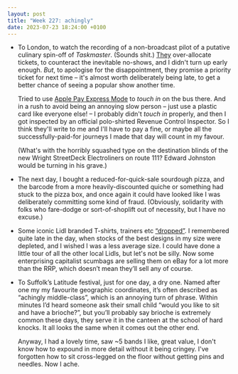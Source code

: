 ```yaml
---
layout: post
title: "Week 227: achingly"
date: 2023-07-23 18:24:00 +0100
---
```


- To London, to watch the recording of a non-broadcast pilot of a putative culinary spin-off of <cite>Taskmaster</cite>. (Sounds shit.) [They](https://www.sroaudiences.com/ "a sublime website design that hasn't changed since 2004") over-allocate tickets, to counteract the inevitable no-shows, and I didn't turn up early enough. _But_, to apologise for the disappointment, they promise a priority ticket for next time – it's almost worth deliberately being late, to get a better chance of seeing a popular show another time.

  Tried to use [Apple Pay Express Mode](https://www.apple.com/uk/apple-pay/transport/) to _touch in_ on the bus there. And in a rush to avoid being an annoying slow person – just use a plastic card like everyone else! – I probably didn't _touch in_ properly, and then I got inspected by an official polo-shirted Revenue Control Inspector. So I think they'll write to me and I'll have to pay a fine, or maybe all the successfully-paid-for journeys I made that day will count in my favour.

  (What's with the horribly squashed type on the destination blinds of the new Wright StreetDeck Electroliners on route 111? Edward Johnston would be turning in his grave.)

- The next day, I bought a reduced-for-quick-sale sourdough pizza, and the barcode from a more heavily-discounted quiche or something had stuck to the pizza box, and once again it could have looked like I was deliberately committing some kind of fraud. (Obviously, solidarity with folks who fare-dodge or sort-of-shoplift out of necessity, but I have no excuse.)

- Some iconic Lidl branded T-shirts, trainers etc [“dropped”](https://www.lidl.co.uk/c/lidl-x-lidl/c2828). I remembered quite late in the day, when stocks of the best designs in my size were depleted, and I wished I was a less average size. I could have done a little tour of all the other local Lidls, but let's not be silly. Now some enterprising capitalist scumbags are selling them on eBay for a lot more than the RRP, which doesn’t mean they’ll sell any of course. 

- To Suffolk’s Latitude festival, just for one day, a dry one. Named after one my my favourite geographic coordinates, it’s often described as “achingly middle-class”, which is an annoying turn of phrase. Within minutes I’d heard someone ask their small child “would you like to sit and have a brioche?”, but you’ll probably say brioche is extremely common these days, they serve it in the canteen at the school of hard knocks. It all looks the same when it comes out the other end.

  Anyway, I had a lovely time, saw ~5 bands I like, great value, I don't know how to expound in more detail without it being cringey. I've forgotten how to sit cross-legged on the floor without getting pins and needles. Now I ache.
